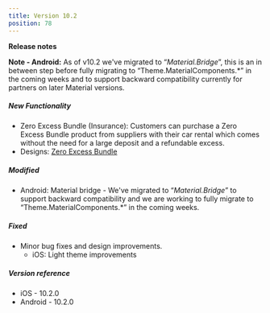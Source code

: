 ```yaml
---
title: Version 10.2
position: 78
---
```


**Release notes**

**Note - Android:** As of v10.2 we've migrated to “_Material.Bridge_”, this is an in between step before fully migrating to “Theme.MaterialComponents.*” in the coming weeks and to support backward compatibility currently for partners on later Material versions.

##### New Functionality
* Zero Excess Bundle (Insurance): Customers can purchase a Zero Excess Bundle product from suppliers with their car rental which comes without the need for a large deposit and a refundable excess.
* Designs: <a href="https://cartrawler.invisionapp.com/share/C6V19MYFBPY#/screens/395426170" target="_blank">Zero Excess Bundle</a>

##### Modified
* Android: Material bridge -  We've migrated to “_Material.Bridge_” to support backward compatibility and we are working to fully migrate to “Theme.MaterialComponents.*” in the coming weeks.
 
##### Fixed
* Minor bug fixes and design improvements.
   * iOS: Light theme improvements

##### Version reference 
* iOS - 10.2.0
* Android - 10.2.0
